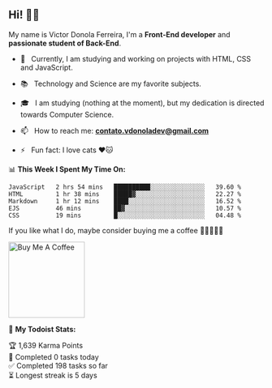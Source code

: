 <h2 align="left">Hi! 👋🏻</h2>  

<p align="left">
	My name is Victor Donola Ferreira, I'm a <strong>Front-End developer</strong> and <strong>passionate student of Back-End</strong>.
</p>

- 🔭 &nbsp; Currently, I am studying and working on projects with HTML, CSS and JavaScript.

- :books: &nbsp; Technology and Science are my favorite subjects.

- 🎓 &nbsp; I am studying (nothing at the moment), but my dedication is directed towards Computer Science.

- 📫 &nbsp; How to reach me: **contato.vdonoladev@gmail.com**

- ⚡️ &nbsp; Fun fact: I love cats ❤️🐱

📊 **This Week I Spent My Time On:**
<!--START_SECTION:waka-->
```text
JavaScript   2 hrs 54 mins   ██████████░░░░░░░░░░░░░░░   39.60 % 
HTML         1 hr 38 mins    █████▓░░░░░░░░░░░░░░░░░░░   22.27 % 
Markdown     1 hr 12 mins    ████░░░░░░░░░░░░░░░░░░░░░   16.52 % 
EJS          46 mins         ██▓░░░░░░░░░░░░░░░░░░░░░░   10.57 % 
CSS          19 mins         █░░░░░░░░░░░░░░░░░░░░░░░░   04.48 % 
```
<!--END_SECTION:waka-->

If you like what I do, maybe consider buying me a coffee 🥺👉🏻👈🏻

<a href="https://www.buymeacoffee.com/xuxuti" target="_blank"><img src="https://cdn.buymeacoffee.com/buttons/v2/default-red.png" alt="Buy Me A Coffee" width="150" ></a>

🚧 **My Todoist Stats:**
<!-- TODO-IST:START -->
🏆  1,639 Karma Points           
🌸  Completed 0 tasks today           
✅  Completed 198 tasks so far           
⏳  Longest streak is 5 days
<!-- TODO-IST:END -->

